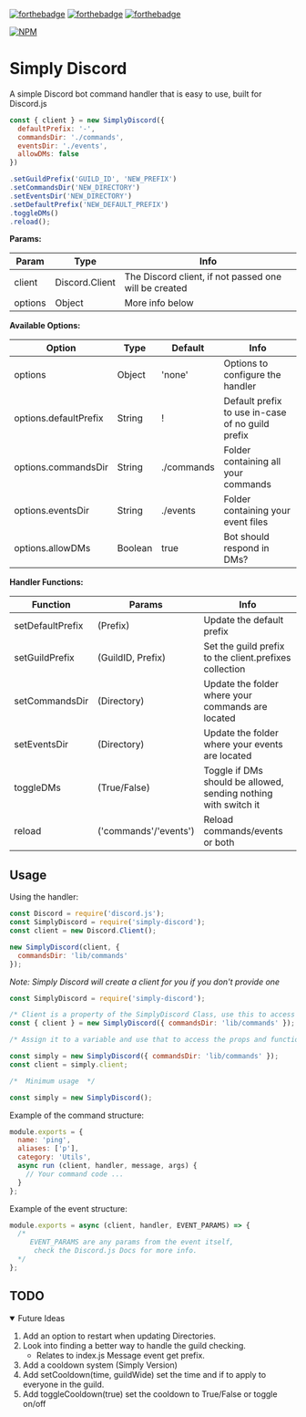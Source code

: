 [![forthebadge](https://forthebadge.com/images/badges/made-with-javascript.svg)](https://forthebadge.com)
[![forthebadge](https://forthebadge.com/images/badges/not-a-bug-a-feature.svg)](https://forthebadge.com)
[![forthebadge](https://forthebadge.com/images/badges/check-it-out.svg)](https://forthebadge.com)

[![NPM](https://nodei.co/npm/simply-discord.png)](https://nodei.co/npm/simply-discord/)

# Simply Discord

A simple Discord bot command handler that is easy to use, built for Discord.js

```js
const { client } = new SimplyDiscord({
  defaultPrefix: '-',
  commandsDir: './commands',
  eventsDir: './events',
  allowDMs: false
})

.setGuildPrefix('GUILD_ID', 'NEW_PREFIX')
.setCommandsDir('NEW_DIRECTORY')
.setEventsDir('NEW_DIRECTORY')
.setDefaultPrefix('NEW_DEFAULT_PREFIX')
.toggleDMs()
.reload();
```

**Params:**

| Param | Type | Info
| ------------- | ------------- | ------------- |
| client  | Discord.Client  | The Discord client, if not passed one will be created
| options  | Object  | More info below

**Available Options:**

| Option | Type | Default | Info |
| ------------- | ------------- | ------------- | ------------- |
| options  | Object  | 'none' | Options to configure the handler
| options.defaultPrefix  | String  | ! | Default prefix to use in-case of no guild prefix
| options.commandsDir  | String  | ./commands | Folder containing all your commands
| options.eventsDir  | String  | ./events | Folder containing your event files
| options.allowDMs  | Boolean  | true | Bot should respond in DMs?

**Handler Functions:**

| Function | Params | Info |
| ------------- | ------------- | ------------- |
| setDefaultPrefix  | (Prefix)  | Update the default prefix |
| setGuildPrefix  | (GuildID, Prefix)  | Set the guild prefix to the client.prefixes collection |
| setCommandsDir  | (Directory)  | Update the folder where your commands are located |
| setEventsDir  | (Directory)  | Update the folder where your events are located |
| toggleDMs  | (True/False)  | Toggle if DMs should be allowed, sending nothing with switch it |
| reload  | ('commands'/'events')  | Reload commands/events or both |

## Usage

Using the handler:
```js
const Discord = require('discord.js');
const SimplyDiscord = require('simply-discord');
const client = new Discord.Client();

new SimplyDiscord(client, {
  commandsDir: 'lib/commands'
});
```
*Note: Simply Discord will create a client for you if you don't provide one*
```js
const SimplyDiscord = require('simply-discord');

/* Client is a property of the SimplyDiscord Class, use this to access the Discord Client */
const { client } = new SimplyDiscord({ commandsDir: 'lib/commands' });

/* Assign it to a variable and use that to access the props and functions */

const simply = new SimplyDiscord({ commandsDir: 'lib/commands' });
const client = simply.client;

/*  Minimum usage  */

const simply = new SimplyDiscord();
```

Example of the command structure:
```js
module.exports = {
  name: 'ping',
  aliases: ['p'],
  category: 'Utils',
  async run (client, handler, message, args) {
    // Your command code ...
  }
};
```

Example of the event structure:
```js
module.exports = async (client, handler, EVENT_PARAMS) => {
  /* 
     EVENT_PARAMS are any params from the event itself, 
      check the Discord.js Docs for more info.
  */ 
};
```
## TODO

<details open="open">
  <summary>Future Ideas</summary>
  <ol>
    <li>
      <a>Add an option to restart when updating Directories.</a>
    </li>
    <li>
      <a> Look into finding a better way to handle the guild checking.</a>
      <ul>
        <li><a> Relates to index.js Message event get prefix.</a></li>
      </ul>
    </li>
    <li><a>Add a cooldown system (Simply Version)</a></li>
    <li><a>Add setCooldown(time, guildWide) set the time and if to apply to everyone in the guild.</a></li>
    <li><a>Add toggleCooldown(true) set the cooldown to True/False or toggle on/off</a></li>
  </ol>
</details>
